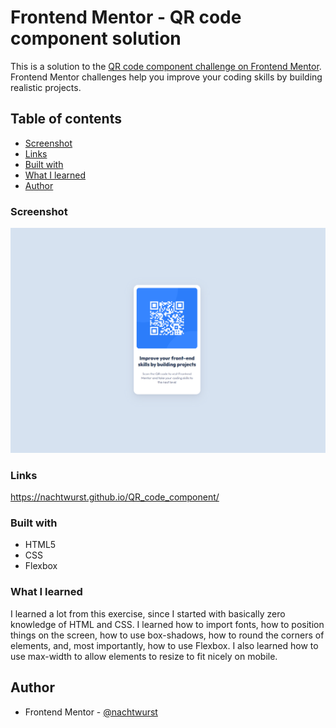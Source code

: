 # Frontend Mentor - QR code component solution

This is a solution to the [QR code component challenge on Frontend Mentor](https://www.frontendmentor.io/challenges/qr-code-component-iux_sIO_H). Frontend Mentor challenges help you improve your coding skills by building realistic projects. 

## Table of contents

  - [Screenshot](#screenshot)
  - [Links](#links)
  - [Built with](#built-with)
  - [What I learned](#what-i-learned)
- [Author](#author) 


### Screenshot

![QR component screenshot](./qr_img_1.jpg)


### Links

https://nachtwurst.github.io/QR_code_component/


### Built with

- HTML5
- CSS
- Flexbox


### What I learned

I learned a lot from this exercise, since I started with basically zero knowledge of HTML and CSS. I learned how to import fonts, how to position things on the screen, how to use box-shadows, how to round the corners of elements, and, most importantly, how to use Flexbox. I also learned how to use max-width to allow elements to resize to fit nicely on mobile.


## Author

- Frontend Mentor - [@nachtwurst](https://www.frontendmentor.io/profile/nachtwurst)

